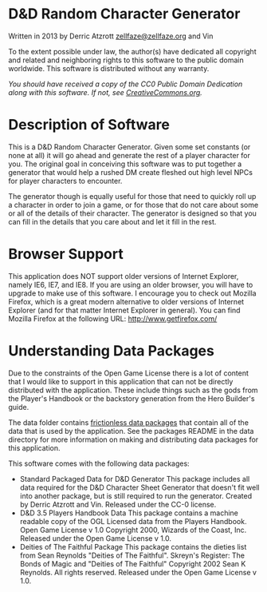 D&D Random Character Generator
====================
Written in 2013 by Derric Atzrott <zellfaze@zellfaze.org> and Vin

To the extent possible under law, the author(s) have dedicated all copyright
and related and neighboring rights to this software to the public domain
worldwide. This software is distributed without any warranty. 

_You should have received a copy of the CC0 Public Domain Dedication along with
this software. If not, see [CreativeCommons.org][1]._

Description of Software
====================
This is a D&D Random Character Generator.  Given some set constants (or none at
all) it will go ahead and generate the rest of a player character for you.  The
original goal in conceiving this software was to put together a generator that
would help a rushed DM create fleshed out high level NPCs for player characters
to encounter.

The generator though is equally useful for those that need to quickly roll up a
character in order to join a game, or for those that do not care about some or
all of the details of their character.  The generator is designed so that you
can fill in the details that you care about and let it fill in the rest.

Browser Support
====================
This application does NOT support older versions of Internet Explorer, namely
IE6, IE7, and IE8.  If you are using an older browser, you will have to upgrade
to make use of this software.  I encourage you to check out Mozilla Firefox,
which is a great modern alternative to older versions of Internet Explorer (and
for that matter Internet Explorer in general).  You can find Mozilla Firefox at
the following URL:
  http://www.getfirefox.com/

Understanding Data Packages
====================
Due to the constraints of the Open Game License there is a lot of content that
I would like to support in this application that can not be directly distributed
with the application.  These include things such as the gods from the Player's
Handbook or the backstory generation from the Hero Builder's guide.

The data folder contains [frictionless data packages][2] that contain all of the
data that is used by the application.  See the packages README in the data
directory for more information on making and distributing data packages for this
application.

This software comes with the following data packages:
* Standard Packaged Data for D&D Generator
    This package includes all data required for the D&D Character Sheet
    Generator that doesn't fit well into another package, but is still required
    to run the generator. Created by Derric Atzrott and Vin. Released under the
    CC-0 license.
* D&D 3.5 Players Handbook Data
    This package contains a machine readable copy of the OGL Licensed data from
    the Players Handbook. Open Game License v 1.0 Copyright 2000, Wizards of
    the Coast, Inc. Released under the Open Game License v 1.0.
* Deities of The Faithful Package
    This package contains the dieties list from Sean Reynolds "Deities of
    The Faithful". Skreyn's Register: The Bonds of Magic and "Deities of The
    Faithful" Copyright 2002 Sean K Reynolds. All rights reserved. Released
    under the Open Game License v 1.0.
    
[1]: http://creativecommons.org/publicdomain/zero/1.0/    "CreativeCommons.org"
[2]: http://dataprotocols.org/data-packages/    "Frictionless Data Package"